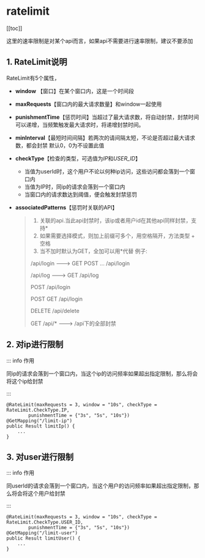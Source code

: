 # ratelimit

[[toc]]

这里的速率限制是对某个api而言，如果api不需要进行速率限制，建议不要添加



## 1. RateLimit说明

RateLimit有5个属性，

- **window** 【窗口】在某个窗口内，这是一个时间段

- **maxRequests**【窗口内的最大请求数量】和window一起使用

- **punishmentTime**【惩罚时间】当超过了最大请求数，将自动封禁，封禁时间可以递增，当频繁触发最大请求时，将递增封禁时间。

- **minInterval**【最短时间间隔】若两次的请间隔太短，不论是否超过最大请求数，都会封禁 默认0，0为不设置此值

- **checkType**【检查的类型，可选值为*IP*和*USER_ID*】

  - 当值为userId时，这个用户不论以何种ip访问，这些访问都会落到一个窗口内
  - 当值为IP时，同ip的请求会落到一个窗口内
  - 当窗口内的请求数达到阈值，便会触发封禁惩罚

- **associatedPatterns**【惩罚时关联的API】

  > 1. 关联的api.当此api封禁时，该ip或者用户id在其他api同样封禁，支持*
  > 2. 如果需要选择模式，则加上前缀可多个，用空格隔开，方法类型 + 空格
  > 3. 当不加时默认为GET，全加可以用*代替
  > 例子:
  >
  > /api/login   --->  GET POST ... /api/login 
  >
  > /api/log   --->   GET /api/log 
  >
  >  POST /api/login 
  >
  >  POST GET /api/login 
  >
  >  DELETE /api/delete 
  >
  >  GET /api/*  --->  /api下的全部封禁 
  >
  > 

## 2. 对ip进行限制

::: info 作用

同ip的请求会落到一个窗口内，当这个ip的访问频率如果超出指定限制，那么将会将这个ip给封禁

::: 

```java{1-2}
@RateLimit(maxRequests = 3, window = "10s", checkType = RateLimit.CheckType.IP,
        punishmentTime = {"3s", "5s", "10s"})
@GetMapping("/limit-ip")
public Result limitIp() {
    ...
}
```



## 3. 对user进行限制

::: info 作用

同userId的请求会落到一个窗口内，当这个用户的访问频率如果超出指定限制，那么将会将这个用户给封禁

::: 

```java{1-2}
@RateLimit(maxRequests = 3, window = "10s", checkType = RateLimit.CheckType.USER_ID,
        punishmentTime = {"3s", "5s", "10s"})
@GetMapping("/limit-user")
public Result limitUser() {
    ...
}
```
